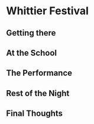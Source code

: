 # Whittier Festival

## Getting there

## At the School

## The Performance

## Rest of the Night

## Final Thoughts
